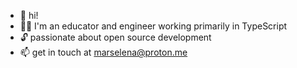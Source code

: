 - 🌱 hi!
- 👩‍🏫 I'm an educator and engineer working primarily in TypeScript
- 🔓 passionate about open source development
- 📫 get in touch at marselena@proton.me
